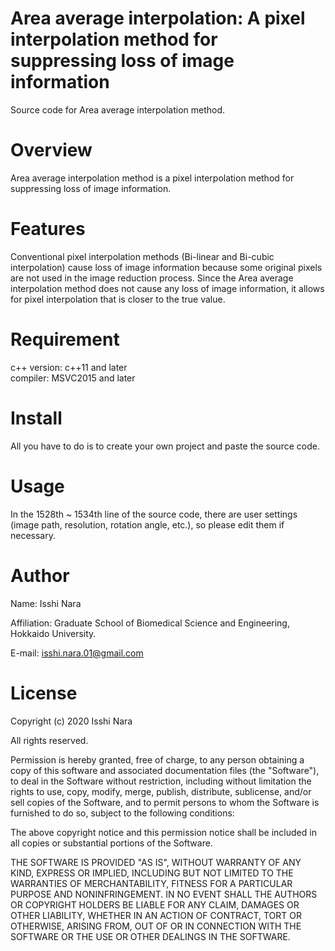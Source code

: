 # Area average interpolation: A pixel interpolation method for suppressing loss of image information
Source code for Area average interpolation method.

# Overview
Area average interpolation method is a pixel interpolation method for suppressing loss of image information.

# Features
Conventional pixel interpolation methods (Bi-linear and Bi-cubic interpolation) cause loss of image information because some original pixels are not used in the image reduction process.
Since the Area average interpolation method does not cause any loss of image information, it allows for pixel interpolation that is closer to the true value.

# Requirement
c++ version: c++11 and later  
compiler: MSVC2015 and later

# Install
All you have to do is to create your own project and paste the source code.

# Usage
In the 1528th ~ 1534th line of the source code, there are user settings (image path, resolution, rotation angle, etc.), so please edit them if necessary.

# Author
Name:        Isshi Nara

Affiliation: Graduate School of Biomedical Science and Engineering, Hokkaido University.

E-mail:      isshi.nara.01@gmail.com

# License
Copyright (c) 2020 Isshi Nara

All rights reserved.

Permission is hereby granted, free of charge, to any person obtaining a copy of this software and associated documentation files (the "Software"), to deal in the Software without restriction, including without limitation the rights to use, copy, modify, merge, publish, distribute, sublicense, and/or sell copies of the Software, and to permit persons to whom the Software is furnished to do so, subject to the following conditions:

The above copyright notice and this permission notice shall be included in all copies or substantial portions of the Software.

THE SOFTWARE IS PROVIDED "AS IS", WITHOUT WARRANTY OF ANY KIND, EXPRESS OR IMPLIED, INCLUDING BUT NOT LIMITED TO THE WARRANTIES OF MERCHANTABILITY, FITNESS FOR A PARTICULAR PURPOSE AND NONINFRINGEMENT. IN NO EVENT SHALL THE AUTHORS OR COPYRIGHT HOLDERS BE LIABLE FOR ANY CLAIM, DAMAGES OR OTHER LIABILITY, WHETHER IN AN ACTION OF CONTRACT, TORT OR OTHERWISE, ARISING FROM, OUT OF OR IN CONNECTION WITH THE SOFTWARE OR THE USE OR OTHER DEALINGS IN THE SOFTWARE.

